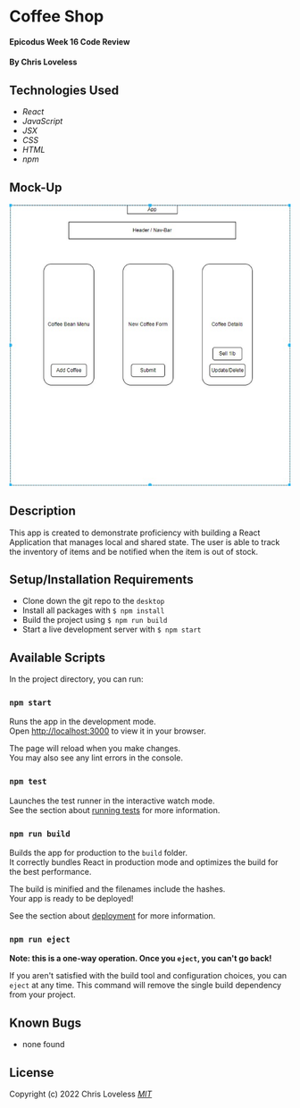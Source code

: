 # Coffee Shop

#### Epicodus Week 16 Code Review

#### By Chris Loveless

## Technologies Used

* _React_
* _JavaScript_
* _JSX_
* _CSS_
* _HTML_
* _npm_

## Mock-Up
![Diagram](src/img/mock-up.jpg)

## Description
This app is created to demonstrate proficiency with building a React Application that manages local and shared state. The user is able to track the inventory of items and be notified when the item is out of stock.

## Setup/Installation Requirements

* Clone down the git repo to the ```desktop```
* Install all packages with ```$ npm install``` 
* Build the project using ```$ npm run build``` 
* Start a live development server with ```$ npm start```

## Available Scripts

In the project directory, you can run:

### `npm start`

Runs the app in the development mode.\
Open [http://localhost:3000](http://localhost:3000) to view it in your browser.

The page will reload when you make changes.\
You may also see any lint errors in the console.

### `npm test`

Launches the test runner in the interactive watch mode.\
See the section about [running tests](https://facebook.github.io/create-react-app/docs/running-tests) for more information.

### `npm run build`

Builds the app for production to the `build` folder.\
It correctly bundles React in production mode and optimizes the build for the best performance.

The build is minified and the filenames include the hashes.\
Your app is ready to be deployed!

See the section about [deployment](https://facebook.github.io/create-react-app/docs/deployment) for more information.

### `npm run eject`

**Note: this is a one-way operation. Once you `eject`, you can't go back!**

If you aren't satisfied with the build tool and configuration choices, you can `eject` at any time. This command will remove the single build dependency from your project.

## Known Bugs

* none found

## License
Copyright (c) 2022 Chris Loveless
_[MIT](https://choosealicense.com/licenses/mit/)_
